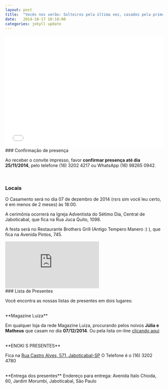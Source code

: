 ```yaml
---
layout: post
title:  "Vocês nos verão: Solteiros pela última vez, casados pela primeira vez e felizes para sempre"
date:   2014-10-17 10:18:00
categories: jekyll update
---
```


<iframe width="100%" height="360" src="//www.youtube.com/embed/V1Hn6h-6RI8" frameborder="0" allowfullscreen></iframe>

<br>
### Confirmação de presença

Ao receber o convite impresso, favor **confirmar presença até dia 25/11/2014**, pelo telefone (16) 3202 4217 ou WhatsApp (16) 98265 0942.

<br>

### Locais
O Casamento será no dia 07 de dezembro de 2014 (rsrs sim você leu certo, é em menos de 2 meses) às 18:00.

A cerimônia ocorrerá na Igreja Adventista do Sétimo Dia, Central de Jaboticabal, que fica na Rua Juca Quito, 1098.

A festa será no Restaurante Brothers Grill (Antigo Tempero Manero :) ), que fica na Avenida Pintos, 745.


<iframe src="https://www.google.com/maps/embed?pb=!1m29!1m12!1m3!1d7436.746671529548!2d-48.32573341234089!3d-21.25668463724397!2m3!1f0!2f0!3f0!3m2!1i1024!2i768!4f13.1!4m14!1i0!3e0!4m5!1s0x94b96b7ee454dd57%3A0x5f8988d1ba1eca2c!2sR.+Juc%C3%A1+Quito%2C+1098+-+Centro%2C+SP%2C+14870-260!3m2!1d-21.251886499999998!2d-48.322299799999996!4m5!1s0x94b96b625f69e46b%3A0x975ecddbcff97f7f!2sAv.+Pintos%2C+745+-+Sorocabano%2C+SP%2C+14871-080!3m2!1d-21.260196!2d-48.320380799999995!5e0!3m2!1spt-BR!2sbr!4v1413545112907" max-width="100%" max-height="450" frameborder="0" style="border:0"></iframe>

<br>
### Lista de Presentes

Você encontra as nossas listas de presentes em dois lugares:

<br>
**Magazine Luiza**

Em qualquer loja da rede Magazine Luiza, procurando pelos noivos **Júlia e Matheus** que casam no dia **07/12/2014**.
Ou pela lista on-line [clicando aqui](https://listadecasamento.magazineluiza.com.br/ListaPresentes/SelecionarPresentes.aspx?Comprar=S&IdCodLista=1185426)

<br>
**ENOKI S PRESENTES**

Fica na [Rua Castro Alves, 571, Jaboticabal-SP](https://goo.gl/maps/tI7VB)
O Telefone é o (16) 3202 4780

<br>
**Entrega dos presentes**
Endereço para entrega: Avenida Italo Chioda, 60, Jardim Morumbi, Jaboticabal, São Paulo

<!-- more -->